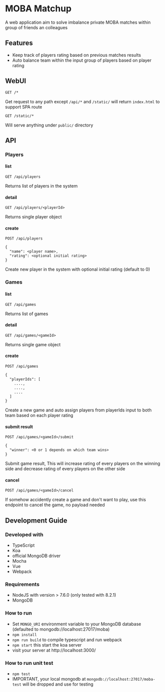 # MOBA Matchup

A web application aim to solve imbalance private MOBA matches within group of friends an colleagues

## Features
- Keep track of players rating based on previous matches results
- Auto balance team within the input group of players based on player rating

## WebUI

    GET /*

Get request to any path except `/api/*` and `/static/` will return `index.html` to support SPA route

    GET /static/*

Will serve anything under `public/` directory

## API
### Players
#### list

    GET /api/players

Returns list of players in the system

#### detail

    GET /api/players/<playerId>

Returns single player object

#### create

    POST /api/players

    {
      "name": <player name>,
      "rating": <optional initial rating>
    }

Create new player in the system with optional initial rating (default to 0)

### Games
#### list

    GET /api/games

Returns list of games

#### detail

    GET /api/games/<gameId>

Returns single game object

#### create

    POST /api/games

    {
      "playerIds": [
        ....,
        ....,
        ....
      ]
    }

Create a new game and auto assign players from playerIds input to both team based on each player rating

#### submit result

    POST /api/games/<gameId>/submit

    {
      "winner": <0 or 1 depends on which team wins>
    }

Submit game result, This will increase rating of every players on the winning side and decrease rating of every players on the other side

#### cancel

    POST /api/games/<gameId>/cancel

If somehow accidently create a game and don't want to play, use this endpoint to cancel the game, no payload needed

## Development Guide

### Developed with
- TypeScript
- Koa
- official MongoDB driver
- Mocha
- Vue
- Webpack

### Requirements
- NodeJS with version > 7.6.0 (only tested with 8.2.1)
- MongoDB

### How to run
- Set `MONGO_URI` environment variable to your MongoDB database (defaulted to mongodb://localhost:27017/moba)
- `npm install`
- `npm run build` to compile typescript and run webpack
- `npm start` this start the koa server
- visit your server at http://localhost:3000/

### How to run unit test
- `npm test`
- IMPORTANT, your local mongodb at `mongodb://localhost:27017/moba-test` will be dropped and use for testing
